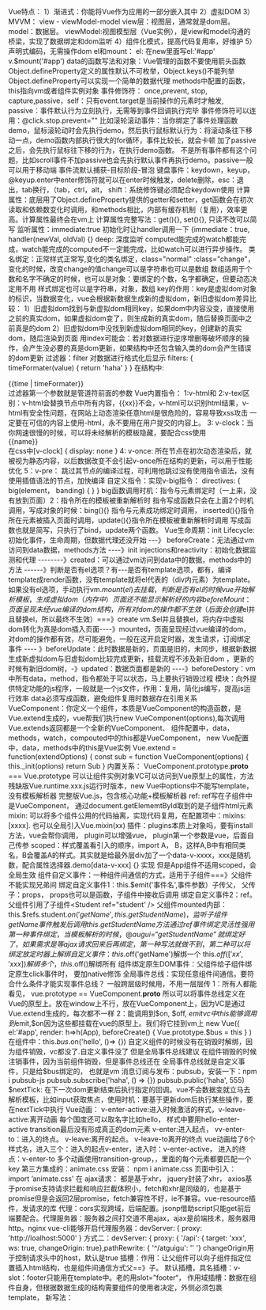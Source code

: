 Vue特点：
1）渐进式：你能将Vue作为应用的一部分嵌入其中
2）虚拟DOM
3）MVVM： view - viewModel-model view层：视图层，通常就是dom层。model：数据层。 viewModel:视图模型层（Vue实例），是view和model沟通的桥梁，实现了数据绑定和dom监听
4）组件化模式，提高代码复用率，好维护
5）声明式编码，无需操作dom
el和mount： el: 在new里面写el:'#app'  v.$mount('#app')
data的函数写法和对象：Vue管理的函数不要使用箭头函数
Object.defineProperty定义的属性默认不可枚举，Object.keys()不能列举
Object.defineProperty可以实现一个简单的数据代理
methods中配置的函数，this指向vm或者组件实例对象
事件修饰符： once,prevent, stop, capture,passive，self：只有event.target是当前操作的元素时才触发, passive：事件默认行为立刻执行，无需等到事件回调执行完毕
事件修饰符可以连用：@click.stop.prevent=""
比如滚轮滚动事件：当你绑定了事件处理函数demo，鼠标滚轮动时会先执行demo，然后执行鼠标默认行为：将滚动条往下移动一点，demo函数内部执行很大的for循环，事件比较长，就会卡顿
加了passive之后，会先执行鼠标往下移的行为，在执行demo函数。
不是所有事件都有这个问题，比如scroll事件不加passive也会先执行默认事件再执行demo。passive一般可以用于移动端
事件流默认捕获-目标阶段-冒泡
键盘事件：keydown，keyup， @keyup.enter中enter修饰符就可以在enter时候触发，delete删除，esc：退出，tab换行，（tab，ctrl，alt， shift：系统修饰键必须配合keydown使用
计算属性：底层用了Object.defineProperty提供的getter和setter，get函数会在初次读取和依赖数变化时调用，和methods相比，内部有缓存机制（复用），效率更高。计算属性最终会在vm上
计算属性完整写法：get(){}, set(){}, 只读不改可以简写
监听属性：immediate:true 初始化时让handler调用一下 {immediate：true, handler(newVal, oldVal) {}  deep: 深度监听
computed能完成的watch都能完成，watch能完成的computed不一定能完成，比如watch可以进行异步操作。
类名绑定：正常样式正常写,变化的类名绑定，class="normal" :class="change"，变化的时候，改变change的值change可以是字符串也可以是数组
数组适用于个数和名字不确定的时候，也可以是对象：要绑定的个数，名字都确定，但要动态决定用不用
样式绑定也可以是字符串，对象，数组
key的作用：key是虚拟dom对象的标识，当数据变化，vue会根据新数据生成新的虚拟dom，新旧虚拟dom差异比较：
1）旧虚拟dom找到与新虚拟dom相同key，如果dom中内容没变，直接使用之前的真实dom，如果虚拟dom变了，则生成新的真实dom，随后替换页面中之前真是的dom
2）旧虚拟dom中没找到新虚拟dom相同的key，创建新的真实dom，随后渲染到页面
用index可能会：若对数据进行逆序增删等破坏顺序的操作，会产生没必要的真是dom更新，如果结构中还包含输入类的dom会产生错误的dom更新
过滤器：filter 对数据进行格式化后显示  filters: { timeFormater(value) { return 'haha' } }  在结构中:<div>{{time | timeFormater}}</div>  过滤器第一个参数就是管道符前面的参数
Vue内置指令：
1:v-html和 2:v-texl区别：v-html会替换节点中所有内容，{{xx}}不会，v-html可以识别html结果，v-html有安全性问题，在网站上动态渲染任意html是很危险的，容易导致xss攻击
一定要在可信的内容上使用-html，永不要用在用户提交的内容上。
3: v-clock：当你网速很慢的时候，可以将未经解析的模板隐藏，要配合css使用<div v-clock>{{name}}</div>   在css中[v-clock] { display: none }
4: v-once: 所在节点在初次动态渲染后，就被视为静态内容，以后数据改变不会引起v-once所在结构的更新，可以用于性能优化
5：v-pre： 跳过其节点的编译过程，可利用他跳过没有使用指令语法，没有使用插值语法的节点，加快编译
自定义指令：实现v-big指令： directives: { big(element， banding) {  } }  big函数调用时机：指令与元素绑定时（一上来，没有放到页面）2：指令所在的模板被重新解析时
指令写成函数只会在上面2个时机调用，写成对象的时候：bing(){} 指令与元素成功绑定时调用， inserted(){}指令所在元素被插入页面时调用，update(){}指令所在模板被重新解析时调用
写成函数也就是简写，只执行了bind，update两个函数。
Vue生命周期：init Lifecycle:初始化事件，生命周期，但数据代理还没开始 ---》 beforeCreate：无法通过vm访问到data数据，methods方法 ----》init injections和reactivity：初始化数据监测和代理
--------》created：可以通过vm访问到data中的数据，methods中的方法 ------》判断是否有el选项？有---是否有template选项，都有，编译template成render函数，没有template就将el代表的（div内元素）为template。如果没有el选项，手动执行vm.$mount(el)去挂载， 判断是否有el的时候vue开始解析模板，生成虚拟dom（内存中）页面还不能显示解析好的内容
beforeMount：页面呈现未经vue编译的dom结构，所有对dom的操作都不生效（后面会创建$el并且替换el，所以最终不生效）===》create vm.$el并且替换el，将内存中虚拟dom转化为真是dom插入页面----》mounted，页面呈现经过vue编译的dom，对dom的操作都有效，尽可能避免，一般在这开启定时器，发生请求，订阅绑定事件 ---- 》beforeUpdate：此时数据是新的，页面是旧的，未同步，根据新数据生成新虚拟dom与旧虚拟dom比较完成更新，挂载流程不涉及新旧dom ，更新的时候有新旧dom树，-》updated：数据页面都是新的 ----》beforeDestory：vm中所有data，method，指令都处于可以状态，马上要执行销毁过程
模块：向外提供特定功能的js程序，一般就是一个js文件，作用：复用，简化js编写，提高js运行效率
data必须写成函数，避免组件复用时数据存在引用关系
VueComponent：你定义一个组件，本质是VueComponent的构造函数，是Vue.extend生成的，vue帮我们执行new VueComponent(options),每次调用Vue.extends返回都是一个全新的VueComponent、
组件配置中，data，methods，watch，compouted中的this都是VueComponent， new Vue配置中，data，methods中的this是Vue实例
Vue.extend = function(extendOptions) { const sub = function VueComponent(options) { this._init(options)  return Sub  }
内置关系： VueComponent.prototype.__proto__ === Vue.prototype 可以让组件实例对象VC可以访问到Vue原型上的属性，方法
残缺版Vue.runtime.xxx.js运行时版本，new Vue中options中不能写template，没有模板解析器
完整版Vue.js，包含核心功能+模板解析器
ref: ref写在子组件中是VueComponent， 通过document.getElememtById取到的是子组件html元素
mixin: 可以将多个组件公用的代码抽离，实现代码复用，在配置项中：mixins:[xxxx]. 也可以全局引入Vue.mixin(xx)
插件：plugins本质上对象吗，要有install方法，vue会帮你调用， plugin可以增强vue， plugin第一个参数是vue，后面自己传参
scoped：样式覆盖看引入的顺序，import A， B，这样A,B中有相同类名，B会覆盖A的样式。其实就是给最外层div加了一个data-v-xxxx，xxx是随机数，配合属性选择器.demo[data-v-xxx] {} 实现
但是App组件不适用scoped，会全局生效
组件自定义事件：一种组件间通信的方式，适用于子组件===》父组件不能实现兄弟间
绑定自定义事件1：this.$emit('事件名',事件参数）子传父， 父传子：props， props也可以是函数，子组件中接收后调用
绑定自定义事件2：ref。父组件引用了子组件<Student ref="student' /> 父组件mounted内部： this.$refs.student.$on('getName', this.getStudentName)，监听子组件getName事件触发后调用this.getStudentName方法
通过ref事件绑定灵活性强
用第一种事件绑定，当模板解析的时候，@augui=“getStudentName” 就绑定好了，如果需求是等ajax请求回来后再绑定，第一种写法就做不到，第二种可以将绑定放定时器上
解绑自定义事件： this.$off('getName')解绑一个 this.$off(['xx', 'xxx])解绑多个， this.$off()解绑所有
组件绑定原生DOM事件：父组件给子组件绑定原生click事件时， 要加native修饰
全局事件总线：实现任意组件间通信。要符合什么条件才能实现事件总线？
一般跨层级时候用，不用一层层传
1：所有人都能看见，
vue.prototype == VueComponent.__proto__ 所以可以将事件总线定义在Vue的原型上。放在window上不行，放在VueComponent上，因为VC是通过Vue.extend生成的，每次都不一样
2：能调用到$on, $off, $emit
vc中this能够调用到$emit,$on因为这些都挂载在vue的原型上。我们将它挂到vm上
new Vue({ el:'#app', render: h=>h(App), beforeCreate() { Vue.prototype.$bus = this } )
在组件中：this.$bus.$on('hello', ()=> {}) 自定义组件的时候没有在销毁时解绑，因为组件销毁，vc都没了.自定义事件没了
但是全局事件总线建议 在组件销毁的时候注销事件，因为当前组件销毁，但是事件总线还在
全局事件总线就是自定义事件，只是给$bus绑定的， 也就是vm
消息订阅与发布：pubsub，安装一下：npm i pubsub-js
pubsub.subscribe('haha', () => {})
pubsub.public('haha', 555)
$nextTick: 在下一次dom更新结束后执行指定的回调。vue不会数据变就立马去解析模板，比如input获取焦点，使用时机：要基于更新dom后执行某些操作，要在nextTick中执行
Vue动画：<transition> v-enter-active:进入时候激活的样式，v-leave-active:离开动画  每个国度还可以取名字比如hello， 样式中要用hello-enter-active
transition最后没有形成真正的dom元素 v-enter:进入起点， vv-enter-to：进入的终点。 v-leave:离开的起点。 v-leave-to离开的终点
vue动画给了6个样式名，进入三个：进入的起点v-enter，进入时：v-enter-active， 进入的终点：v-enter-to
多个动画使用transition-group，，里面的每个元素都要匹配一个key
第三方集成的：animate.css  安装： npm i animate.css
页面中引入：import ’animate.css'
在<transition-group appear name="animate__animated animate__bounce" enter-active-class="animate_swing">
ajax请求： 都是基于xhr， jquery封装了xhr， axios基于promise支持请求拦截和响应拦截体积小，fetch和xhr是同级的，也是基于promise但是会返回2层promise，fetch兼容性不好，ie不兼容。vue-resource插件，发请求的库
代理：cors实现跨域，后端配置。jsonp借助script只能get前后端要配合。代理服务器：服务器之间打交道不用ajax，ajax是前端技术，服务器用http。nginx 
vue-cli能够开启代理服务器：devServer: { proxy: 'http://loalhost:5000' }
方式二：devServer: { proxy: { '/api': { target: 'xxx', ws: true, changeOrigin: true},pathRewrite: { '^/atguigu': '' '}  changeOrigin用于控制请求头中的host，默认是true
插槽：作用：让父组件可以向子组件指定位置插入html结构，也是组件间通信方式父==》子。
默认插槽，具名插槽：v-slot：footer只能用在template中。老的用slot=”footer“，
作用域插槽：数据在组件自身，但根据数据生成的结构需要组件的使用者决定，外侧必须包裹template，<template scope="{hello}"> {{games}----{{gae}}</template> 新写法：<template solt- ="{games}">
作用域体现在：父组件没有数据，是子组件传过来的。
Vuex：集中式管理，任意组件通信方式。多个组件依赖同一状态，或者来自不同的行为需要变更同一状态



Vue数组实现响应式原理：
改写了数组的7个方法：push，pop，shift，unshift，splice，sort，reverse
通过Object.setPrototypeof(value, arrayMethods)

什么是依赖？
vue1.x细粒度依赖，用到数据的dom都是依赖
vue2.x中等粒度依赖，用到数据的组件是依赖
在getter中收集依赖，在setter中触发依赖

dep类和watcher类
依赖就是watcher，只有watcher触发的getter才会收集依赖，哪个watcher触发了getter就把哪个watcher收集到dep中
dep使用了发布订阅模式，数据变化会循环依赖列表，将所有的watcher都通知一遍
watcher将自己设置到全局的一个指定位置，然后读取数据，因为读取了数据就会触发这个数据的getter，在getter中就能得到当前正在读取数据的watcher，并吧watcher手机到dep中
每个Observer的实例，成员中都有一个Dep的实例
，watcher是一个中介，数据发生变化时通过watcher中转，通知组件
